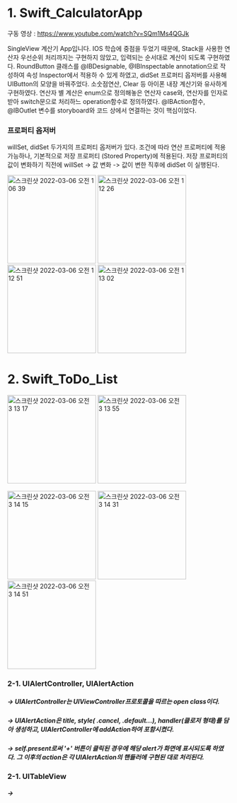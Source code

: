 # 1. Swift_CalculatorApp

구동 영상 : https://www.youtube.com/watch?v=SQm1Ms4QGJk

SingleView 계산기 App입니다.
IOS 학습에 중점을 두었기 때문에, Stack을 사용한 연산자 우선순위 처리까지는 구현하지 않았고, 입력되는 순서대로 계산이 되도록 구현하였다.
RoundButton 클래스를 @IBDesignable, @IBInspectable annotation으로 작성하여 속성 Inspector에서 적용하 수 있게 하였고, didSet 프로퍼티 옵저버를 사용해 UIButton의 모양을 바꿔주었다.
소숫점연산, Clear 등 아이폰 내장 계산기와 유사하게 구현하였다.
연산자 별 계산은 enum으로 정의해놓은 연산자 case와, 연산자를 인자로 받아 switch문으로 처리하느 operation함수로 정의하였다.
@IBAction함수, @IBOutlet 변수를 storyboard와 코드 상에서 연결하는 것이 핵심이었다.

### 프로퍼티 옵저버 
willSet, didSet 두가지의 프로퍼티 옵저버가 있다.
조건에 따라 연산 프로퍼티에 적용 가능하나, 기본적으로 저장 프로퍼티 (Stored Property)에 적용된다.
저장 프로퍼티의 값이 변화하기 직전에 willSet -> 값 변화 -> 값이 변한 직후에 didSet 이 실행된다.




<p>
<img width="200" alt="스크린샷 2022-03-06 오전 1 06 39" src="https://user-images.githubusercontent.com/75043852/156891174-b8ec6761-fbe4-4c93-b51a-afb4d78d25d0.png">
<img width="200" alt="스크린샷 2022-03-06 오전 1 12 26" src="https://user-images.githubusercontent.com/75043852/156891393-3d3fa7a9-bc43-4521-9349-520413f2109f.png">
<img width="200" alt="스크린샷 2022-03-06 오전 1 12 51" src="https://user-images.githubusercontent.com/75043852/156891398-ee6627bf-78c7-48af-965a-fc429078bf96.png">
<img width="200" alt="스크린샷 2022-03-06 오전 1 13 02" src="https://user-images.githubusercontent.com/75043852/156891401-61217d85-6b98-4603-a2d8-ded7b2c5078b.png">
</p>

# 2. Swift_ToDo_List

<p>
<img width="200" alt="스크린샷 2022-03-06 오전 3 13 17" src="https://user-images.githubusercontent.com/75043852/156895377-358c1164-4e6a-421d-9c2e-0fd99968b65d.png">
<img width="200" alt="스크린샷 2022-03-06 오전 3 13 55" src="https://user-images.githubusercontent.com/75043852/156895381-c1e2a26e-60ee-42d1-ba16-9b0eef560791.png">
 </p>
 <p>
<img width="200" alt="스크린샷 2022-03-06 오전 3 14 15" src="https://user-images.githubusercontent.com/75043852/156895382-42a3749a-55d9-4b45-b0a7-6989bbd7b1c5.png">
<img width="200" alt="스크린샷 2022-03-06 오전 3 14 31" src="https://user-images.githubusercontent.com/75043852/156895384-394d75ff-7432-48a2-ade8-a36a5f5a2c47.png">
<img width="200" alt="스크린샷 2022-03-06 오전 3 14 51" src="https://user-images.githubusercontent.com/75043852/156895385-bf7ff2ed-7a34-42b4-ab10-18dfd5136458.png">
</p>

### 2-1. UIAlertController, UIAlertAction 

##### -> UIAlertController는 UIViewController프로토콜을 따르는 open class이다. 
##### -> UIAlertAction은 title, style( .cancel, .default...), handler(클로저 형태)를 담아 생성하고, UIAlertController에 addAction하여 포함시켰다.
##### -> self.present로써 '+' 버튼이 클릭된 경우에 해당 alert가 화면에 표시되도록 하였다. 그 이후의 action은 각 UIAlertAction의 핸들러에 구현된 대로 처리된다.

### 2-1. UITableView

##### -> 
